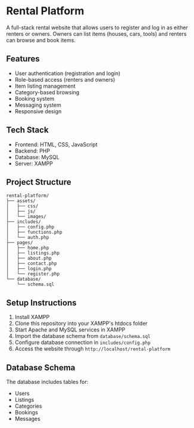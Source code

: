 # Rental Platform

A full-stack rental website that allows users to register and log in as either renters or owners. Owners can list items (houses, cars, tools) and renters can browse and book items.

## Features

- User authentication (registration and login)
- Role-based access (renters and owners)
- Item listing management
- Category-based browsing
- Booking system
- Messaging system
- Responsive design

## Tech Stack

- Frontend: HTML, CSS, JavaScript
- Backend: PHP
- Database: MySQL
- Server: XAMPP

## Project Structure

```
rental-platform/
├── assets/
│   ├── css/
│   ├── js/
│   └── images/
├── includes/
│   ├── config.php
│   ├── functions.php
│   └── auth.php
├── pages/
│   ├── home.php
│   ├── listings.php
│   ├── about.php
│   ├── contact.php
│   ├── login.php
│   └── register.php
└── database/
    └── schema.sql
```

## Setup Instructions

1. Install XAMPP
2. Clone this repository into your XAMPP's htdocs folder
3. Start Apache and MySQL services in XAMPP
4. Import the database schema from `database/schema.sql`
5. Configure database connection in `includes/config.php`
6. Access the website through `http://localhost/rental-platform`

## Database Schema

The database includes tables for:
- Users
- Listings
- Categories
- Bookings
- Messages 